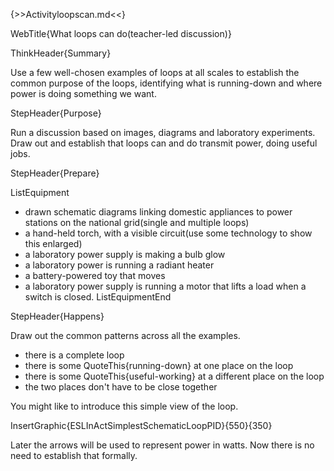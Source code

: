 {>>Activityloopscan.md<<}

WebTitle{What loops can do(teacher-led discussion)}

ThinkHeader{Summary}

Use a few well-chosen examples of loops at all scales to establish the common purpose of the loops, identifying what is running-down and where power is doing something we want.

StepHeader{Purpose}

Run a discussion based on images, diagrams and laboratory experiments. Draw out and establish that loops can and do transmit power, doing useful jobs. 

StepHeader{Prepare}

ListEquipment
- drawn schematic diagrams linking domestic appliances to power stations on the national grid(single and multiple loops)
- a hand-held torch, with a visible circuit(use some technology to show this enlarged)
- a laboratory power supply is making a bulb glow
- a laboratory power is running a radiant heater
- a battery-powered toy that moves
- a laboratory power supply is running a motor that lifts a load when a switch is closed.
ListEquipmentEnd

StepHeader{Happens}

Draw out the common patterns across all the examples.

- there is a complete loop
- there is some QuoteThis{running-down} at one place on the loop
- there is some QuoteThis{useful-working} at a different place on the loop
- the two places don't have to be close together

You might like to introduce this simple view of the loop.

InsertGraphic{ESLInActSimplestSchematicLoopPID}{550}{350}

Later the arrows will be used to represent power in watts. Now there is no need to establish that formally.
